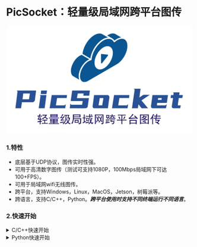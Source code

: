 # PicSocket：轻量级局域网跨平台图传

<div align="center">
<img src="./attach/logo.jpg" width="500px">
</div>

### 1.特性
* 底层基于UDP协议，图传实时性强。
* 可用于高清数字图传（测试可支持1080P，100Mbps局域网下可达100+FPS）。
* 可用于局域网wifi无线图传。
* 跨平台，支持Windows，Linux，MacOS，Jetson，树莓派等。
* 跨语言，支持C/C++，Python。***跨平台使用时支持不同终端运行不同语言***。

### 2.快速开始

<details>
<summary>C/C++快速开始</summary>

#### (1)安装依赖项：
请确保您的机器已安装CMake及C/C++编译器工具链。

安装OpenCV库：
> Jetson平台
```sh
# Jetson平台JetPack已预装OpenCV库，无需操作。
```

> Ubuntu/树莓派/香橙派
```sh
sudo apt-get install libopencv-dev
```

> MacOS
```sh
brew install opencv
```
#### (2)编译安装
克隆本仓库。
```sh
cd ~
git clone https://github.com/BestAnHongjun/PicSocket.git
```

编译并安装。

```sh
cd ~/PicSocket
mkdir build
cd build
cmake ..
make -j4
make install # 不会安装到系统目录，安装到项目的install目录
```

编译安装结束后，项目目录项生成`install`目录。
```sh
|-install
    |- include  # C/C++头文件
    |- lib      # 链接库
    |- cpp      # 一个简易的demo
```

将`include`文件夹和`lib`文件夹拷贝到你自己的工程中即可使用。

#### (3)在自定义工程中使用`PicSocket`

为了演示使用方法，我们假设`cpp`就是您的工程目录。

在您的工程目录下创建源码文件，如[picsocket_sender.cpp](./example/cpp/picsocket_sender.cpp)、[picsocket_receiver.cpp](./example/cpp/picsocket_receiver.cpp)。创建CMake文件，如[CMakeLists.txt](./example/cpp/CMakeLists.txt)。

随后编译您的工程。

```sh
cd ~/PicSocket/install/cpp # 进入您的工程目录
mkdir build     # 创建编译目录
cd build
cmake ..
make -j4
```

随后，在您的编译目录下可以看到二进制文件`picsocket_sender`及`picsocket_receiver`。运行他们即可。

> **注意**：运行本demo时，请确保您的发送端设备安装有摄像头，并可由`cv::VideoCapture(0)`正常读取。

```sh
# 由8888端口接受图片流
./picsocket_receiver 8888

# 向127.0.0.0:8888发送图片流
./picsocket_sender 127.0.0.1 8888
```

</details>

<details>
<summary>Python快速开始</summary>

#### (1)安装依赖项：
请确保您的机器已安装CMake及C/C++编译器工具链。

安装OpenCV库：
> Jetson平台
```sh
# Jetson平台JetPack已预装OpenCV库，无需操作。
```

> Ubuntu/树莓派/香橙派
```sh
sudo apt-get install libopencv-dev
```

> MacOS
```sh
brew install opencv
```
#### (2)编译安装
克隆本仓库。
```sh
cd ~
git clone https://github.com/BestAnHongjun/PicSocket.git
```

编译并安装。

```sh
cd ~/PicSocket
mkdir build
cd build
cmake .. -DPYTHON_BUILD=TRUE
make -j4
```

安装Python模块。

```sh
cd ~/PicSocket
pip3 install -e .
```

#### (3)在自定义工程中使用`PicSocket`

作为一个简单示例，您可以复制并创建[picsocket_sender.py](./example/python/picsocket_sender.py)、[picsocket_receiver.py](./example/python/picsocket_receiver.py)，并运行他们。

> **注意**：运行本demo时，请确保您的发送端设备安装有摄像头，并可由`cv2.VideoCapture(0)`正常读取。

```sh
# 由8888端口接受图片流
python3 picsocket_receiver 8888

# 向127.0.0.0:8888发送图片流
python3 picsocket_sender 127.0.0.1 8888
```

</details>

